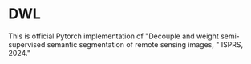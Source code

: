 # DWL
This is official Pytorch implementation of "Decouple and weight semi-supervised semantic segmentation of remote sensing images, " ISPRS, 2024."
